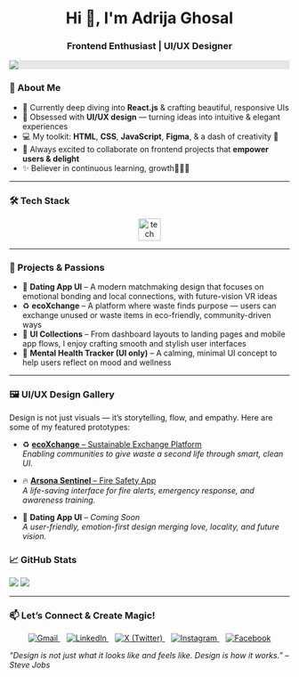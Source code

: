 <h1 align="center">Hi 👋, I'm Adrija Ghosal</h1>
<h3 align="center">Frontend Enthusiast | UI/UX Designer </h3> 



<p align="center">
  <img style="display: block;-webkit-user-select: none;margin: auto;background-color: hsl(0, 0%, 90%);" src="https://user-images.githubusercontent.com/125878564/258871853-20e24ac8-354d-4ec0-8f25-ef158aec9420.gif">
</p>

### 💫 About Me
- 🌱 Currently deep diving into **React.js** & crafting beautiful, responsive UIs  
- 🎨 Obsessed with **UI/UX design** — turning ideas into intuitive & elegant experiences  
- 💻 My toolkit: **HTML**, **CSS**, **JavaScript**, **Figma**, & a dash of creativity 🎨  
- 🚀 Always excited to collaborate on frontend projects that **empower users & delight**  
- ✨ Believer in continuous learning, growth💪👩‍💻



---
### 🛠️ Tech Stack
<p align="center">
  <img src="https://skillicons.dev/icons?i=html,css,js,react,figma" height="40" alt="tech stack icons"/>
</p>

---

### 🚀 Projects & Passions

- 💖 **Dating App UI** – A modern matchmaking design that focuses on emotional bonding and local connections, with future-vision VR ideas  
- ♻️ **ecoXchange** – A platform where waste finds purpose — users can exchange unused or waste items in eco-friendly, community-driven ways  
- 🎨 **UI Collections** – From dashboard layouts to landing pages and mobile app flows, I enjoy crafting smooth and stylish user interfaces  
- 🧠 **Mental Health Tracker (UI only)** – A calming, minimal UI concept to help users reflect on mood and wellness  


---

### 🖼️ UI/UX Design Gallery

Design is not just visuals — it’s storytelling, flow, and empathy. Here are some of my featured prototypes:

- ♻️ [**ecoXchange** – Sustainable Exchange Platform](https://www.figma.com/proto/hJyu7rmkJ3V61d7frdyZsC/EcoXchange?node-id=77-8742&p=f&t=OHpF7qO516VfduWS-1&scaling=scale-down&content-scaling=fixed&page-id=0%3A1&starting-point-node-id=77%3A8742&show-proto-sidebar=1)  
  *Enabling communities to give waste a second life through smart, clean UI.*

- 🔥 [**Arsona Sentinel** – Fire Safety App](https://www.figma.com/proto/DwTGrnVb8wryX7frdZ2w7f/Arsona-Sentinel?node-id=4-2&p=f&t=4lvzKOE40hUdf16c-1&scaling=scale-down&content-scaling=fixed&page-id=0%3A1&starting-point-node-id=4%3A2&show-proto-sidebar=1)  
  *A life-saving interface for fire alerts, emergency response, and awareness training.*

- 💖 **Dating App UI** – *Coming Soon*  
  *A user-friendly, emotion-first design merging love, locality, and future vision.*



### 📈 GitHub Stats

<p align="left">
  <img src="https://github-readme-stats.vercel.app/api?username=adrijaghosal&show_icons=true&theme=tokyonight" />
  <img src="https://github-readme-stats.vercel.app/api/top-langs/?username=adrijaghosal&layout=compact&theme=tokyonight" />
</p>

---

### 📫 Let’s Connect & Create Magic!

<p align="center">
  <a href="mailto:adrijaghosal@gmail.com" target="_blank">
    <img src="https://img.icons8.com/color/48/000000/gmail-new.png" title="Gmail" alt="Gmail"/>
  </a>
  &nbsp;&nbsp;
  <a href="https://www.linkedin.com/in/adrija-ghosal-114b052b2" target="_blank">
    <img src="https://img.icons8.com/color/48/000000/linkedin.png" title="LinkedIn" alt="LinkedIn"/>
  </a>
  &nbsp;&nbsp;
  <a href="https://x.com/ghosaladrija24" target="_blank">
    <img src="https://img.icons8.com/ios-filled/50/000000/x.png" title="X (Twitter)" alt="X (Twitter)" />
  </a>
  &nbsp;&nbsp;
  <a href="https://www.instagram.com/adrij_aghosal/?hl=en" target="_blank">
    <img src="https://img.icons8.com/fluency/48/instagram-new.png" title="Instagram" alt="Instagram"/>
  </a>
  &nbsp;&nbsp;
  <a href="https://www.facebook.com/adrijaghosal2005" target="_blank">
    <img src="https://img.icons8.com/color/48/000000/facebook-new.png" title="Facebook" alt="Facebook"/>
  </a>
</p>

<em>“Design is not just what it looks like and feels like. Design is how it works.” – Steve Jobs</em>
